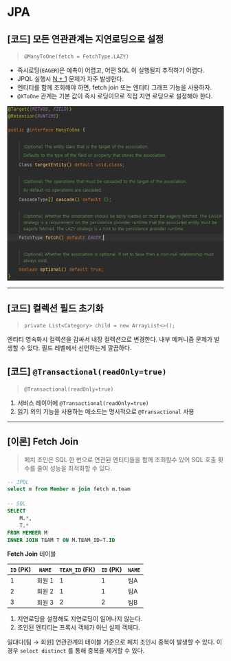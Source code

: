 # JPA

## [코드] 모든 연관관계는 지연로딩으로 설정

> `@ManyToOne(fetch = FetchType.LAZY)`

- 즉시로딩(`EAGER`)은 예측이 어렵고, 어떤 SQL 이 실행될지 추적하기 어렵다.
- JPQL 실행시 [N + 1](./issue/N+1%20문제/README.md) 문제가 자주 발생한다.
- 엔티티를 함께 조회해야 하면, fetch join 또는 엔티티 그래프 기능을 사용하자.
- `@XToOne` 관계는 기본 값이 즉시 로딩이므로 직접 지연 로딩으로 설정해야 한다.

![@ManyToOne](./images/1_@ManyToOne.PNG)

- - -

## [코드] 컬렉션 필드 초기화

> `private List<Category> child = new ArrayList<>();`

엔티티 영속화시 컬렉션을 감싸서 내장 컬렉션으로 변경한다. 내부 메커니즘 문제가 발생할 수 있다. 필드 레벨에서 선언하는게 깔끔하다.

## [코드] `@Transactional(readOnly=true)`

> `@Transactional(readOnly=true)`

1. 서비스 레이어에 `@Transactional(readOnly=true)`
2. 읽기 외의 기능을 사용하는 메소드는 명시적으로 `@Transactional` 사용

- - -

## [이론] Fetch Join

> 페치 조인은 SQL 한 번으로 연관된 엔티티들을 함께 조회할수 있어 SQL 호출 횟수를 줄여 성능을 최적화할 수 있다.

```sql
-- JPQL
select m from Member m join fetch m.team

-- SQL
SELECT
    M.*,
    T.*
FROM MEMBER M
INNER JOIN TEAM T ON M.TEAM_ID=T.ID
```

**Fetch Join** 테이블

| `ID` (PK) | `NAME` | `TEAM_ID` (FK) | `ID` (PK) | `NAME` |
| --- | --- | --- | --- | --- |
| 1 | 회원 1 | 1 | 1 | 팀A |
| 2 | 회원 2 | 1 | 1 | 팀A |
| 3 | 회원 3 | 2 | 2 | 팀B |

1. 지연로딩을 설정해도 지연로딩이 일어나지 않는다.
2. 조인된 엔티티는 프록시 객체가 아닌 실제 객체다.

일대다[팀 → 회원] 연관관계의 테이블 기준으로 페치 조인시 중복이 발생할 수 있다. 이 경우 `select distinct` 를 통해 중복을 제거할 수 있다.
